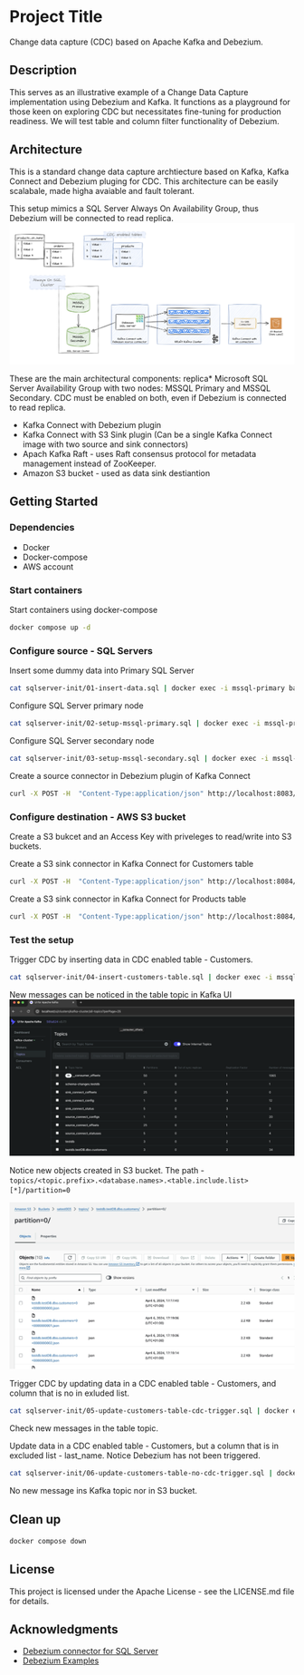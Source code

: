 # Project Title

Change data capture (CDC) based on Apache Kafka and Debezium.

## Description

This serves as an illustrative example of a Change Data Capture implementation using Debezium and Kafka. It functions as a playground for those keen on exploring CDC but necessitates fine-tuning for production readiness. We will test table and column filter functionality of Debezium.

## Architecture
This is a standard change data capture archtiecture based on Kafka, Kafka Connect and Debezium pluging for CDC. This architecture can be easily scalabale, made higha avaiable and fault tolerant.

This setup mimics a SQL Server Always On Availability Group, thus Debezium will be connected to read replica.
![Context Diagram](./images/Architecture.png)

These are the main architectural components:
replica* Microsoft SQL Server Availability Group with two nodes: MSSQL Primary and MSSQL Secondary. CDC must be enabled on both, even if Debezium is connected to read replica.
* Kafka Connect with Debezium plugin 
* Kafka Connect with S3 Sink plugin (Can be a single Kafka Connect image with two source and sink connectors)
* Apach Kafka Raft - uses Raft consensus protocol for metadata management instead of ZooKeeper.
* Amazon S3 bucket - used as data sink destiantion


## Getting Started

### Dependencies

* Docker
* Docker-compose
* AWS account

### Start containers

Start containers using docker-compose
```bash
docker compose up -d
```

### Configure source - SQL Servers
Insert some dummy data into Primary SQL Server
```bash
cat sqlserver-init/01-insert-data.sql | docker exec -i mssql-primary bash -c '/opt/mssql-tools/bin/sqlcmd -U sa -P $SA_PASSWORD'
```

Configure SQL Server primary node
```bash
cat sqlserver-init/02-setup-mssql-primary.sql | docker exec -i mssql-primary bash -c '/opt/mssql-tools/bin/sqlcmd -U sa -P $SA_PASSWORD'
```

Configure SQL Server secondary node
```bash
cat sqlserver-init/03-setup-mssql-secondary.sql | docker exec -i mssql-secondary bash -c '/opt/mssql-tools/bin/sqlcmd -U sa -P $SA_PASSWORD'
```

Create a source connector in Debezium plugin of Kafka Connect
```bash
curl -X POST -H  "Content-Type:application/json" http://localhost:8083/connectors/ -d  @kafka-connect-source/register-source-sqlserver.json
```

### Configure destination - AWS S3 bucket
Create a S3 bukcet and an Access Key with priveleges to read/write into S3 buckets.

Create a S3 sink connector in Kafka Connect for Customers table
```bash
curl -X POST -H  "Content-Type:application/json" http://localhost:8084/connectors/ -d  @kafka-connect-sink/s3-sink-connector-customers.json
```
Create a S3 sink connector in Kafka Connect for Products table
```bash
curl -X POST -H  "Content-Type:application/json" http://localhost:8084/connectors/ -d  @kafka-connect-sink/s3-sink-connector-products.json
```

### Test the setup
Trigger CDC by inserting data in CDC enabled table - Customers.
```bash
cat sqlserver-init/04-insert-customers-table.sql | docker exec -i mssql-primary bash -c '/opt/mssql-tools/bin/sqlcmd -U sa -P $SA_PASSWORD'
```

New messages can be noticed in the table topic in Kafka UI
![Context Diagram](./images/Kafka-topic.png)

Notice new objects created in S3 bucket. The path - ```topics/<topic.prefix>.<database.names>.<table.include.list>[*]/partition=0```

![Context Diagram](./images/S3-bucket.png)

Trigger CDC by updating data in a CDC enabled table - Customers, and column that is no in exluded list.
```bash
cat sqlserver-init/05-update-customers-table-cdc-trigger.sql | docker exec -i mssql-primary bash -c '/opt/mssql-tools/bin/sqlcmd -U sa -P $SA_PASSWORD'
```
Check new messages in the table topic.

Update data in a CDC enabled table - Customers, but a column that is in excluded list - last_name. Notice Debezium has not been triggered.
```bash
cat sqlserver-init/06-update-customers-table-no-cdc-trigger.sql | docker exec -i mssql-primary bash -c '/opt/mssql-tools/bin/sqlcmd -U sa -P $SA_PASSWORD'
```

No new message ins Kafka topic nor in S3 bucket.

## Clean up

```bash
docker compose down
```

## License

This project is licensed under the Apache License - see the LICENSE.md file for details.

## Acknowledgments

* [Debezium connector for SQL Server](https://debezium.io/documentation/reference/stable/connectors/sqlserver.html)
* [Debezium Examples](https://github.com/debezium/debezium-examples)
